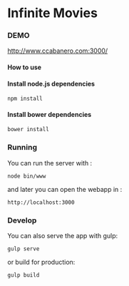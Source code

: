 Infinite Movies
===================

### DEMO

http://www.ccabanero.com:3000/

#### How to use

#### **Install node.js dependencies**
```
npm install
```

#### **Install bower dependencies**
```
bower install
```

### **Running**
You can run the server with :
```
node bin/www
```
and later you can open the webapp in :
```
http://localhost:3000
```

### **Develop**
You can also serve the app with gulp:
```
gulp serve
```

or build for production:
```
gulp build
```
